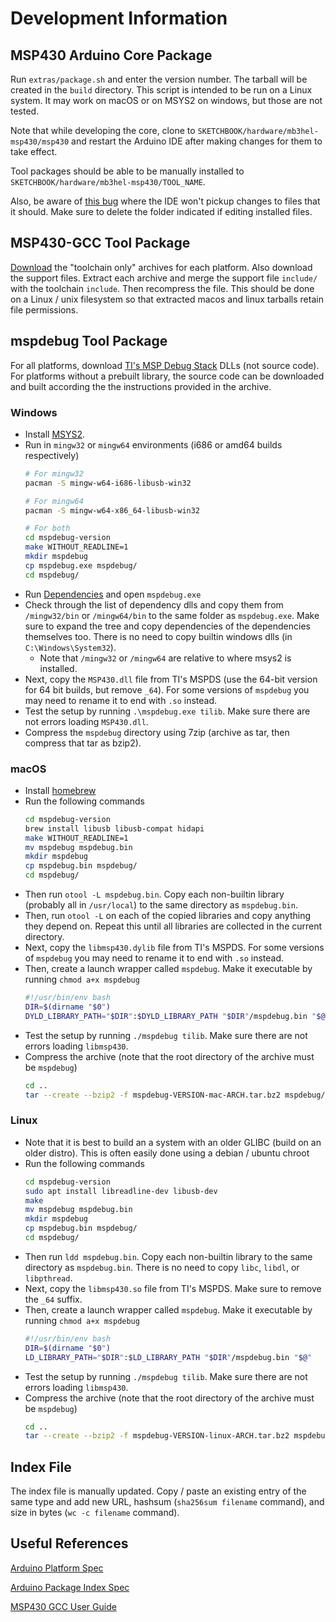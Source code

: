 # Development Information



## MSP430 Arduino Core Package

Run `extras/package.sh` and enter the version number. The tarball will be created in the `build` directory. This script is intended to be run on a Linux system. It may work on macOS or on MSYS2 on windows, but those are not tested.

Note that while developing the core, clone to `SKETCHBOOK/hardware/mb3hel-msp430/msp430` and restart the Arduino IDE after making changes for them to take effect.

Tool packages should be able to be manually installed to `SKETCHBOOK/hardware/mb3hel-msp430/TOOL_NAME`.

Also, be aware of [this bug](https://github.com/arduino/arduino-ide/issues/1030) where the IDE won't pickup changes to files that it should. Make sure to delete the folder indicated if editing installed files.



## MSP430-GCC Tool Package

[Download](https://www.ti.com/tool/MSP430-GCC-OPENSOURCE) the "toolchain only" archives for each platform. Also download the support files. Extract each archive and merge the support file `include/` with the toolchain `include`. Then recompress the file. This should be done on a Linux / unix filesystem so that extracted macos and linux tarballs retain file permissions.



## mspdebug Tool Package

For all platforms, download [TI's MSP Debug Stack](https://www.ti.com/tool/MSPDS) DLLs (not source code). For platforms without a prebuilt library, the source code can be downloaded and built according the the instructions provided in the archive.

### Windows

- Install [MSYS2](https://www.msys2.org/).
- Run in `mingw32` or `mingw64` environments (i686 or amd64 builds respectively)
    ```sh
    # For mingw32
    pacman -S mingw-w64-i686-libusb-win32

    # For mingw64
    pacman -S mingw-w64-x86_64-libusb-win32

    # For both
    cd mspdebug-version
    make WITHOUT_READLINE=1
    mkdir mspdebug
    cp mspdebug.exe mspdebug/
    cd mspdebug/
    ```
- Run [Dependencies](https://github.com/lucasg/Dependencies) and open `mspdebug.exe`
- Check through the list of dependency dlls and copy them from `/mingw32/bin` or `/mingw64/bin` to the same folder as `mspdebug.exe`. Make sure to expand the tree and copy dependencies of the dependencies themselves too. There is no need to copy builtin windows dlls (in `C:\Windows\System32`).
    - Note that `/mingw32` or `/mingw64` are relative to where msys2 is installed.
- Next, copy the `MSP430.dll` file from TI's MSPDS (use the 64-bit version for 64 bit builds, but remove `_64`). For some versions of `mspdebug` you may need to rename it to end with `.so` instead. 
- Test the setup by running `.\mspdebug.exe tilib`. Make sure there are not errors loading `MSP430.dll`.
- Compress the `mspdebug` directory using 7zip (archive as tar, then compress that tar as bzip2).


### macOS

- Install [homebrew](https://brew.sh/)
- Run the following commands
    ```sh
    cd mspdebug-version
    brew install libusb libusb-compat hidapi
    make WITHOUT_READLINE=1
    mv mspdebug mspdebug.bin
    mkdir mspdebug
    cp mspdebug.bin mspdebug/
    cd mspdebug/
    ```
- Then run `otool -L mspdebug.bin`. Copy each non-builtin library (probably all in `/usr/local`) to the same directory as `mspdebug.bin`.
- Then, run `otool -L` on each of the copied libraries and copy anything they depend on. Repeat this until all libraries are collected in the current directory.
- Next, copy the `libmsp430.dylib` file from TI's MSPDS. For some versions of `mspdebug` you may need to rename it to end with `.so` instead. 
- Then, create a launch wrapper called `mspdebug`. Make it executable by running `chmod a+x mspdebug`
    ```sh
    #!/usr/bin/env bash
    DIR=$(dirname "$0")
    DYLD_LIBRARY_PATH="$DIR":$DYLD_LIBRARY_PATH "$DIR"/mspdebug.bin "$@"
    ```
- Test the setup by running `./mspdebug tilib`. Make sure there are not errors loading `libmsp430`.
- Compress the archive (note that the root directory of the archive must be `mspdebug`)
    ```sh
    cd ..
    tar --create --bzip2 -f mspdebug-VERSION-mac-ARCH.tar.bz2 mspdebug/
    ```


### Linux

- Note that it is best to build an a system with an older GLIBC (build on an older distro). This is often easily done using a debian / ubuntu chroot
- Run the following commands
    ```sh
    cd mspdebug-version
    sudo apt install libreadline-dev libusb-dev
    make
    mv mspdebug mspdebug.bin
    mkdir mspdebug
    cp mspdebug.bin mspdebug/
    cd mspdebug/
    ```
- Then run `ldd mspdebug.bin`. Copy each non-builtin library to the same directory as `mspdebug.bin`. There is no need to copy `libc`, `libdl`, or `libpthread`.
- Next, copy the `libmsp430.so` file from TI's MSPDS. Make sure to remove the `_64` suffix.
- Then, create a launch wrapper called `mspdebug`. Make it executable by running `chmod a+x mspdebug`
    ```sh
    #!/usr/bin/env bash
    DIR=$(dirname "$0")
    LD_LIBRARY_PATH="$DIR":$LD_LIBRARY_PATH "$DIR"/mspdebug.bin "$@"
    ```
- Test the setup by running `./mspdebug tilib`. Make sure there are not errors loading `libmsp430`.
- Compress the archive (note that the root directory of the archive must be `mspdebug`)
    ```sh
    cd ..
    tar --create --bzip2 -f mspdebug-VERSION-linux-ARCH.tar.bz2 mspdebug/
    ```



## Index File

The index file is manually updated. Copy / paste an existing entry of the same type and add new URL, hashsum (`sha256sum filename` command), and size in bytes (`wc -c filename` command). 



## Useful References

[Arduino Platform Spec](https://arduino.github.io/arduino-cli/0.31/platform-specification/)

[Arduino Package Index Spec](https://arduino.github.io/arduino-cli/0.31/package_index_json-specification/)

[MSP430 GCC User Guide](https://www.ti.com/lit/ug/slau646f/slau646f.pdf)
